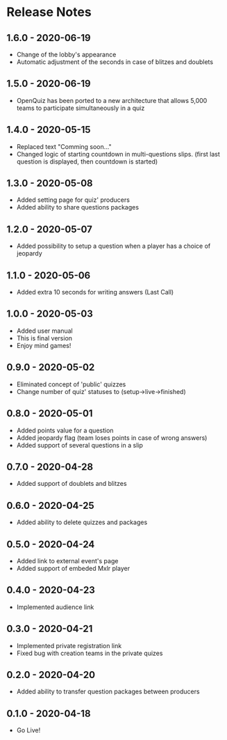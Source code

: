 # Release Notes

## 1.6.0 - 2020-06-19

* Change of the lobby's appearance
* Automatic adjustment of the seconds in case of blitzes and doublets

## 1.5.0 - 2020-06-19

* OpenQuiz has been ported to a new architecture that allows 5,000 teams to participate simultaneously in a quiz

## 1.4.0 - 2020-05-15

* Replaced text "Comming soon..."
* Changed logic of starting countdown in multi-questions slips. (first last question is displayed, then countdown is started)

## 1.3.0 - 2020-05-08

* Added setting page for quiz' producers
* Added ability to share questions packages

## 1.2.0 - 2020-05-07

* Added possibility to setup a question when a player has a choice of jeopardy

## 1.1.0 - 2020-05-06

* Added extra 10 seconds for writing answers (Last Call)

## 1.0.0 - 2020-05-03

* Added user manual
* This is final version
* Enjoy mind games!

## 0.9.0 - 2020-05-02

* Eliminated concept of 'public' quizzes
* Change number of quiz' statuses to (setup->live->finished)

## 0.8.0 - 2020-05-01

* Added points value for a question
* Added jeopardy flag (team loses points in case of wrong answers)
* Added support of several questions in a slip

## 0.7.0 - 2020-04-28

* Added support of doublets and blitzes

## 0.6.0 - 2020-04-25

* Added ability to delete quizzes and packages

## 0.5.0 - 2020-04-24

* Added link to external event's page
* Added support of embeded Mxlr player

## 0.4.0 - 2020-04-23

* Implemented audience link

## 0.3.0 - 2020-04-21

* Implemented private registration link
* Fixed bug with creation teams in the private quizes

## 0.2.0 - 2020-04-20

* Added ability to transfer question packages between producers

## 0.1.0 - 2020-04-18

* Go Live!
